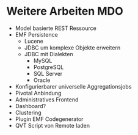 # Weitere Arbeiten MDO

* Model basierte REST Ressource
* EMF Persistence
  * Lucene
  * JDBC um komplexe Objekte erweitern
  * JDBC mit Dialekten
    * MySQL
    * PostgreSQL
    * SQL Server
    * Oracle
* Konfigurierbarer universelle Aggregationsjobs
* Pivotal Anbindung
* Administratives Frontend
* Dashboard?
* Clustering
* Plugin EMF Codegenerator
* QVT Script von Remote laden